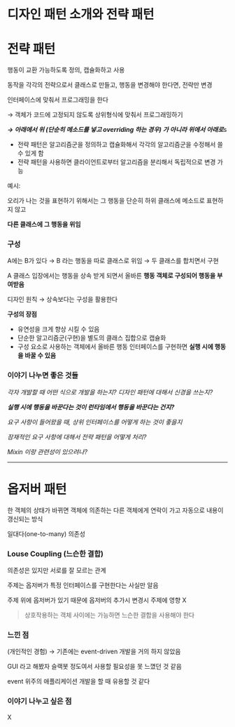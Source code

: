 # 디자인 패턴 소개와 전략 패턴

# 전략 패턴

행동이 교환 가능하도록 정의, 캡슐화하고 사용

동작을 각각의 전략으로서 클래스로 만들고, 행동을 변경해야 한다면, 전략만 변경

인터페이스에 맞춰서 프로그래밍을 한다

→ 객체가 코드에 고정되지 않도록 상위형식에 맞춰서 프로그래밍하기

***→ 아래에서 위 (단순히 메소드를 넣고 overriding 하는 경우) 가 아니라 위에서 아래로***s

- 전략 패턴은 알고리즘군을 정의하고 캡슐화해서 각각의 알고리즘군을 수정해서 쓸 수 있게 함
- 전략 패턴을 사용하면 클라이언트로부터 알고리즘을 분리해서 독립적으로 변경 가능

예시:

오리가 나는 것을 표현하기 위해서는 그 행동을 단순히 하위 클래스에 메소드로 표현하지 않고

**다른 클래스에 그 행동을 위임**

### 구성

A에는 B가 있다 → B 라는 행동을 따로 클래스로 위임 → 두 클래스를 합치면서 구현

A 클래스 입장에서는 행동을 상속 받게 되면서 올바른 **행동 객체로 구성되어 행동을 부여받음**

디자인 원칙 → 상속보다는 구성을 활용한다

**구성의 장점**

- 유연성을 크게 향상 시킬 수 있음
- 단순한 알고리즘군(구현)을 별도의 클래스 집합으로 캡슐화
- 구성 요소로 사용하는 객체에서 올바른 행동 인터페이스를 구현하면 **실행 시에 행동을 바꿀 수 있음**

### 이야기 나누면 좋은 것들

*각자 개발할 때 어떤 식으로 개발을 하는지? 디자인 패턴에 대해서 신경을 쓰는지?*

***실행 시에 행동을 바꾼다는 것이 런타임에서 행동을 바꾼다는 건지?***

*요구 사항이 들어왔을 때, 상위 인터페이스를 어떻게 하는 것이 좋을지*

*잠재적인 요구 사항에 대해서 전략 패턴을 어떻게 처리?*

*Mixin 이랑 관련성이 있으려나?*

---

# 옵저버 패턴

한 객체의 상태가 바뀌면 객체에 의존하는 다른 객체에게 연락이 가고 자동으로 내용이 갱신되는 방식

일대다(one-to-many) 의존성

### Louse Coupling (느슨한 결합)

의존성은 있지만 서로를 잘 모르는 관계

주제는 옵저버가 특정 인터페이스를 구현한다는 사실만 알음

주제 위에 옵저버가 있기 때문에 옵저버의 추가시 변경시 주제에 영향 X

> 상호작용하는 객체 사이에는 가능하면 느슨한 결합을 사용해야 한다
> 

### 느낀 점

(개인적인 경험) → 기존에는 event-driven 개발을 거의 하지 않았음

GUI 라고 해봤자 슬랙봇 정도여서 사용할 필요성을 못 느꼈던 것 같음

event 위주의 애플리케이션 개발을 할 때 유용할 것 같다

### 이야기 나누고 싶은 점

X